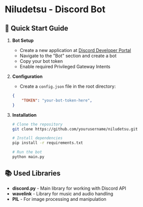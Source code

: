 # Niludetsu - Discord Bot

## 🚀 Quick Start Guide

1. **Bot Setup**
   - Create a new application at [Discord Developer Portal](https://discord.com/developers/applications)
   - Navigate to the "Bot" section and create a bot
   - Copy your bot token
   - Enable required Privileged Gateway Intents

2. **Configuration**
   - Create a `config.json` file in the root directory:
   ```json
   {
       "TOKEN": "your-bot-token-here",
   }
   ```

3. **Installation**
   ```bash
   # Clone the repository
   git clone https://github.com/yourusername/niludetsu.git
   
   # Install dependencies
   pip install -r requirements.txt
   
   # Run the bot
   python main.py
   ```

## 📚 Used Libraries

- **discord.py** - Main library for working with Discord API
- **wavelink** - Library for music and audio handling
- **PIL** - For image processing and manipulation